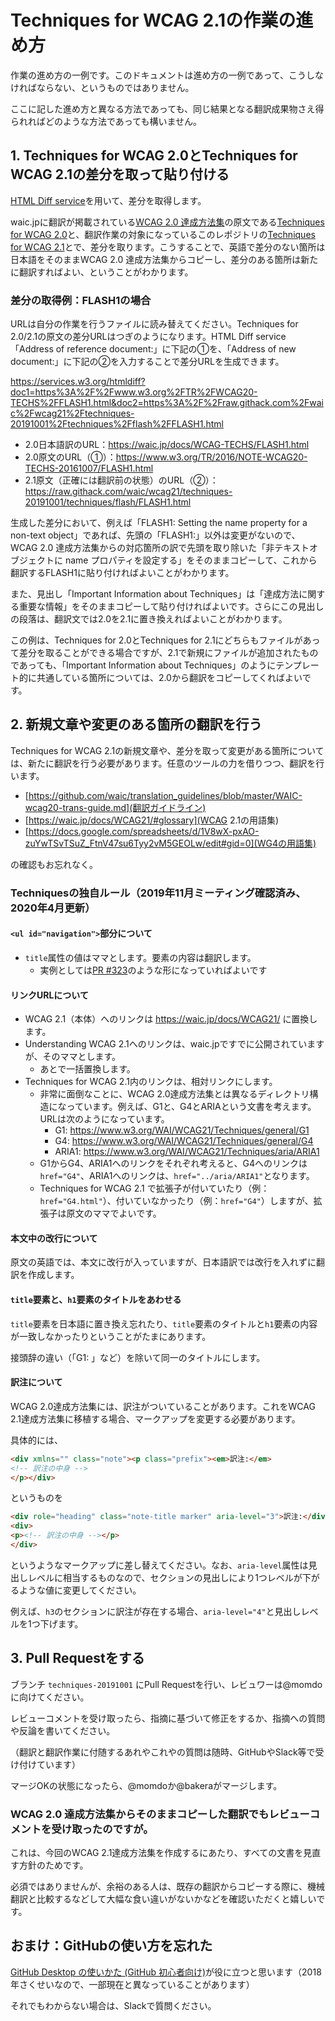 # Techniques for WCAG 2.1の作業の進め方

作業の進め方の一例です。このドキュメントは進め方の一例であって、こうしなければならない、というものではありません。

ここに記した進め方と異なる方法であっても、同じ結果となる翻訳成果物さえ得られればどのような方法であっても構いません。

## 1. Techniques for WCAG 2.0とTechniques for WCAG 2.1の差分を取って貼り付ける

[HTML Diff service](https://services.w3.org/htmldiff)を用いて、差分を取得します。

waic.jpに翻訳が掲載されている[WCAG 2.0 達成方法集](https://waic.jp/docs/WCAG-TECHS/Overview.html)の原文である[Techniques for WCAG 2\.0](https://www.w3.org/TR/2016/NOTE-WCAG20-TECHS-20161007/)と、翻訳作業の対象になっているこのレポジトリの[Techniques for WCAG 2\.1](https://raw.githack.com/waic/wcag21/techniques-20191001/techniques/)とで、差分を取ります。こうすることで、英語で差分のない箇所は日本語をそのままWCAG 2.0 達成方法集からコピーし、差分のある箇所は新たに翻訳すればよい、ということがわかります。

### 差分の取得例：FLASH1の場合

URLは自分の作業を行うファイルに読み替えてください。Techniques for 2.0/2.1の原文の差分URLはつぎのようになります。HTML Diff service「Address of reference document:」に下記の①を、「Address of new document:」に下記の②を入力することで差分URLを生成できます。

https://services.w3.org/htmldiff?doc1=https%3A%2F%2Fwww.w3.org%2FTR%2FWCAG20-TECHS%2FFLASH1.html&doc2=https%3A%2F%2Fraw.githack.com%2Fwaic%2Fwcag21%2Ftechniques-20191001%2Ftechniques%2Fflash%2FFLASH1.html

- 2.0日本語訳のURL：https://waic.jp/docs/WCAG-TECHS/FLASH1.html
- 2.0原文のURL（①）：https://www.w3.org/TR/2016/NOTE-WCAG20-TECHS-20161007/FLASH1.html
- 2.1原文（正確には翻訳前の状態）のURL（②）：https://raw.githack.com/waic/wcag21/techniques-20191001/techniques/flash/FLASH1.html

生成した差分において、例えば「FLASH1: Setting the name property for a non-text object」であれば、先頭の「FLASH1:」以外は変更がないので、WCAG 2.0 達成方法集からの対応箇所の訳で先頭を取り除いた「非テキストオブジェクトに name プロパティを設定する」をそのままコピーして、これから翻訳するFLASH1に貼り付ければよいことがわかります。

また、見出し「Important Information about Techniques」は「達成方法に関する重要な情報」をそのままコピーして貼り付ければよいです。さらにこの見出しの段落は、翻訳文では2.0を2.1に置き換えればよいことがわかります。

この例は、Techniques for 2.0とTechniques for 2.1にどちらもファイルがあって差分を取ることができる場合ですが、2.1で新規にファイルが追加されたものであっても、「Important Information about Techniques」のようにテンプレート的に共通している箇所については、2.0から翻訳をコピーしてくればよいです。

## 2. 新規文章や変更のある箇所の翻訳を行う

Techniques for WCAG 2.1の新規文章や、差分を取って変更がある箇所については、新たに翻訳を行う必要があります。任意のツールの力を借りつつ、翻訳を行います。

- [https://github.com/waic/translation_guidelines/blob/master/WAIC-wcag20-trans-guide.md](翻訳ガイドライン)
- [https://waic.jp/docs/WCAG21/#glossary](WCAG 2.1の用語集)
- [https://docs.google.com/spreadsheets/d/1V8wX-pxAO-zuYwTSvTSuZ_FtnV47su6Tyy2vM5GEOLw/edit#gid=0](WG4の用語集)

の確認もお忘れなく。

### Techniquesの独自ルール（2019年11月ミーティング確認済み、2020年4月更新）

#### `<ul id="navigation">`部分について

- `title`属性の値はママとします。要素の内容は翻訳します。
    - 実例としては[PR #323](https://github.com/waic/wcag21/pull/323/files)のような形になっていればよいです

#### リンクURLについて

- WCAG 2.1（本体）へのリンクは https://waic.jp/docs/WCAG21/ に置換します。
- Understanding WCAG 2.1へのリンクは、waic.jpですでに公開されていますが、そのママとします。
    - あとで一括置換します。
- Techniques for WCAG 2.1内のリンクは、相対リンクにします。
    - 非常に面倒なことに、WCAG 2.0達成方法集とは異なるディレクトリ構造になっています。例えば、G1と、G4とARIAという文書を考えます。URLは次のようになっています。
       - G1: https://www.w3.org/WAI/WCAG21/Techniques/general/G1
       - G4: https://www.w3.org/WAI/WCAG21/Techniques/general/G4
       - ARIA1: https://www.w3.org/WAI/WCAG21/Techniques/aria/ARIA1
    - G1からG4、ARIA1へのリンクをそれぞれ考えると、G4へのリンクは`href="G4"`、ARIA1へのリンクは、`href="../aria/ARIA1"`となります。
    - Techniques for WCAG 2.1 で拡張子が付いていたり（例：`href="G4.html"`）、付いていなかったり（例：`href="G4"`）しますが、拡張子は原文のママでよいです。

#### 本文中の改行について

原文の英語では、本文に改行が入っていますが、日本語訳では改行を入れずに翻訳を作成します。

#### `title`要素と、`h1`要素のタイトルをあわせる

`title`要素を日本語に置き換え忘れたり、`title`要素のタイトルと`h1`要素の内容が一致しなかったりということがたまにあります。

接頭辞の違い（「G1: 」など）を除いて同一のタイトルにします。


#### 訳注について

WCAG 2.0達成方法集には、訳注がついていることがあります。これをWCAG 2.1達成方法集に移植する場合、マークアップを変更する必要があります。

具体的には、

```html
<div xmlns="" class="note"><p class="prefix"><em>訳注:</em>
<!-- 訳注の中身 -->
</p></div>
```

というものを

```html
<div role="heading" class="note-title marker" aria-level="3">訳注:</div>
<div>
<p><!-- 訳注の中身 --></p>
</div>
```

というようなマークアップに差し替えてください。なお、`aria-level`属性は見出しレベルに相当するものなので、セクションの見出しにより1つレベルが下がるような値に変更してください。

例えば、`h3`のセクションに訳注が存在する場合、`aria-level="4"`と見出しレベルを1つ下げます。


## 3. Pull Requestをする

ブランチ `techniques-20191001` にPull Requestを行い、レビュワーは@momdoに向けてください。

レビューコメントを受け取ったら、指摘に基づいて修正をするか、指摘への質問や反論を書いてください。

（翻訳と翻訳作業に付随するあれやこれやの質問は随時、GitHubやSlack等で受け付けています）

マージOKの状態になったら、@momdoか@bakeraがマージします。

### WCAG 2.0 達成方法集からそのままコピーした翻訳でもレビューコメントを受け取ったのですが。

これは、今回のWCAG 2.1達成方法集を作成するにあたり、すべての文書を見直す方針のためです。

必須ではありませんが、余裕のある人は、既存の翻訳からコピーする際に、機械翻訳と比較するなどして大幅な食い違いがないかなどを確認いただくと嬉しいです。

## おまけ：GitHubの使い方を忘れた

[GitHub Desktop の使いかた \(GitHub 初心者向け\)](https://github.com/waic/atag20-ja/wiki/GitHub-Desktop-%E3%81%AE%E4%BD%BF%E3%81%84%E3%81%8B%E3%81%9F-(GitHub-%E5%88%9D%E5%BF%83%E8%80%85%E5%90%91%E3%81%91))が役に立つと思います（2018年さくせいなので、一部現在と異なっていることがあります）

それでもわからない場合は、Slackで質問ください。
